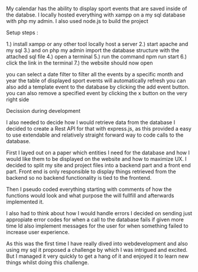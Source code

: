 My calendar has the ability to display sport events that are saved inside of the databse.
I locally hosted everything with xampp on a my sql database with php my admin.
I also used node.js to build the project

Setup steps :

1.) install xampp or any other tool locally host a server
2.) start apache and my sql
3.) and on php my admin import the database structure with the attached sql file
4.) open a terminal
5.) run the command npm run start
6.) click the link in the terminal
7.) the website should now open 

you can select a date filter to filter all the events by a specific month and year the table of displayed sport events will automatically refresh
you can also add a template event to the database by clicking the add event button.
you can also remove a specified event by clicking the x button on the very right side 

Decission during development

I also needed to decide how I would retrieve data from the database I decided to create a Rest API for that with express.js, as this provided a easy to use extendable and 
relatively straight forward way to code calls to the database.  

First I layed out on a paper which entities I need for the database and how I would like them to be displayed on the website and how to maximize UX.
I decided to split my site and project files into a backend part and a front end part.
Front end is only responsible to display things retrieved from the backend so no backend functionality 
is tied to the frontend.

Then I pseudo coded everything starting with comments of how the functions would look and what purpose the will fullfill and afterwards implemented it.

I also had to think about how I would handle errors I decided on sending just appropiate error codes for when a call to the database fails if given more time Id also implement messages for the user for when something failed to increase user experience.

As this was the first time I have really dived into webdevelopment and also using my sql it proposed a challenge by which I was intrigued and excited.
But I managed it very quickly to get a hang of it and enjoyed it to learn new things whilst doing this challenge.
